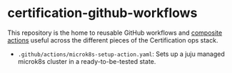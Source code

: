 # certification-github-workflows

This repository is the home to reusable GitHub workflows and [composite actions](https://docs.github.com/en/actions/creating-actions/creating-a-composite-action) useful across the different pieces of the Certification ops stack.

- `.github/actions/microk8s-setup-action.yaml`: Sets up a juju managed microk8s cluster in a ready-to-be-tested state.
